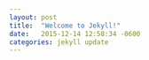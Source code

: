 ```yaml
---
layout: post
title:  "Welcome to Jekyll!"
date:   2015-12-14 12:58:34 -0600
categories: jekyll update
---
```

